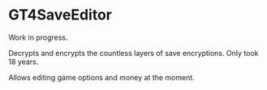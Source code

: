 # GT4SaveEditor

Work in progress.

Decrypts and encrypts the countless layers of save encryptions. Only took 18 years.

Allows editing game options and money at the moment.
